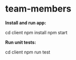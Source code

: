 # team-members

**Install and run app:**

cd client
npm install
npm start

**Run unit tests:**

cd client
npm run test
